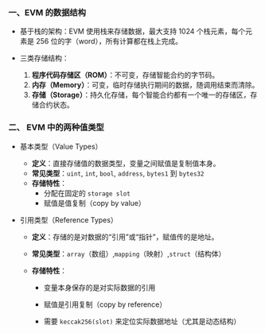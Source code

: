 ### 一、EVM 的数据结构
- 基于栈的架构：EVM 使用栈来存储数据，最大支持 1024 个栈元素，每个元素是 256 位的字（word），所有计算都在栈上完成。
    
- 三类存储结构：

  1. **程序代码存储区（ROM）**：不可变，存储智能合约的字节码。
  2. **内存（Memory）**：可变，临时存储执行期间的数据，随调用结束而清除。
  3. **存储（Storage）**：持久化存储，每个智能合约都有一个唯一的存储区，存储合约状态。



### 二、 EVM 中的两种值类型

- 基本类型（Value Types）

  - **定义**：直接存储值的数据类型，变量之间赋值是复制值本身。  
  - **常见类型**：`uint`, `int`, `bool`, `address`, `bytes1` 到 `bytes32`    
  - **存储特性**：
    - 分配在固定的 `storage slot`      
    - 赋值是值复制（copy by value）
        
- 引用类型（Reference Types）

  - **定义**：存储的是对数据的“引用”或“指针”，赋值传的是地址。
    
  - **常见类型**：`array`（数组）,`mapping`（映射）,`struct`（结构体）
        
  - **存储特性**：
    
    - 变量本身保存的是对实际数据的引用
        
    - 赋值是引用复制（copy by reference）
        
    - 需要 `keccak256(slot)` 来定位实际数据地址（尤其是动态结构）